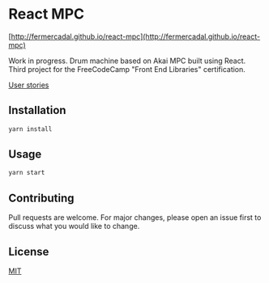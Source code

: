 # React MPC

[http://fermercadal.github.io/react-mpc](http://fermercadal.github.io/react-mpc)

Work in progress. Drum machine based on Akai MPC built using React. Third project for the FreeCodeCamp "Front End Libraries" certification.

[User stories](https://www.freecodecamp.org/learn/front-end-libraries/front-end-libraries-projects/build-a-drum-machine)



## Installation

```bash
yarn install
```

## Usage

```bash
yarn start
```

## Contributing
Pull requests are welcome. For major changes, please open an issue first to discuss what you would like to change.

## License
[MIT](https://choosealicense.com/licenses/mit/)